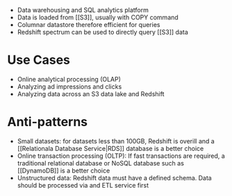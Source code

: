 - Data warehousing and SQL analytics platform
- Data is loaded from [[S3]], usually with COPY command
- Columnar datastore therefore efficient for queries
- Redshift spectrum can be used to directly query [[S3]] data
# Use Cases
- Online analytical processing (OLAP)
- Analyzing ad impressions and clicks
- Analyzing data across an S3 data lake and Redshift
# Anti-patterns
- Small datasets: for datasets less than 100GB, Redshift is overill and a [[Relationala Database Service|RDS]] database is a better choice
- Online transaction processing (OLTP): If fast transactions are required, a traditional relational database or NoSQL database such as [[DynamoDB]] is a better choice
- Unstructured data: Redshift data must have a defined schema.  Data should be processed via and ETL service first
